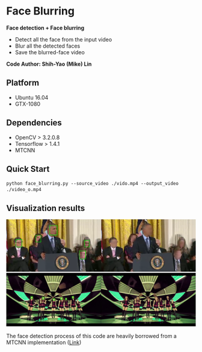# Face Blurring
**Face detection + Face blurring**
+ Detect all the face from the input video
+ Blur all the detected faces
+ Save the blurred-face video

**Code Author: Shih-Yao (Mike) Lin**


## Platform
+ Ubuntu 16.04
+ GTX-1080

## Dependencies
+ OpenCV > 3.2.0.8
+ Tensorflow > 1.4.1
+ MTCNN 

## Quick Start
```
python face_blurring.py --source_video ./vido.mp4 --output_video ./video_o.mp4 
```

## Visualization results
![](figs/blur1.png)
![](figs/blur2.jpg)

The face detection process of this code are heavily borrowed from a MTCNN implementation ([Link](https://github.com/ipazc/mtcnn.git))
